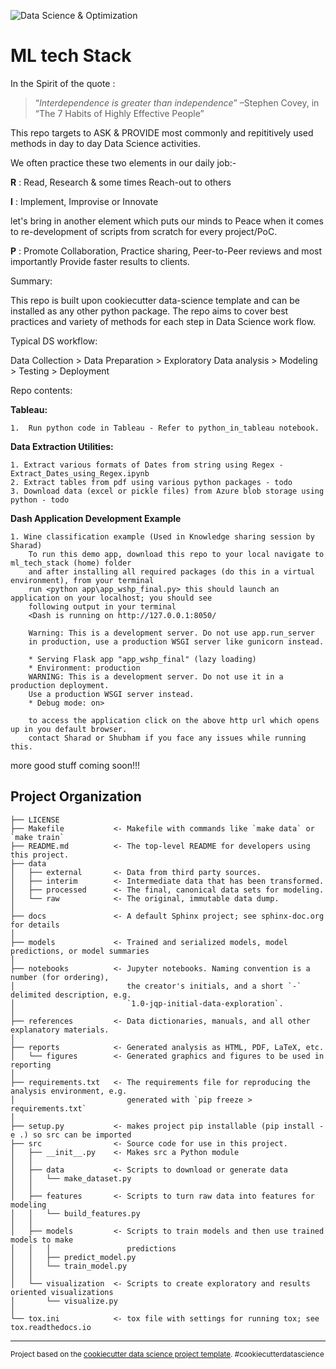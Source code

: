 ![Data Science & Optimization](https://mysite.na.xom.com/personal/upstreamaccts_shusoni/Documents/Shared%20with%20Everyone/logo.png)

ML tech Stack
==============================
In the Spirit of the quote :
> “*Interdependence is greater than independence*” 
>    –Stephen Covey, in “The 7 Habits of Highly Effective People”

This repo targets to ASK & PROVIDE most commonly and repititively used methods in day to day
Data Science activities.

We often practice these two elements in our daily job:-

**R** : Read, Research & some times Reach-out to others

**I** : Implement, Improvise or Innovate 

let's bring in another element which puts our minds to Peace when it comes to re-development 
of scripts from scratch for every project/PoC.

**P** : Promote Collaboration, Practice sharing, Peer-to-Peer reviews and most importantly 
        Provide faster results to clients.

Summary:

This repo is built upon cookiecutter data-science template and can be installed as any other 
python package. The repo aims to cover best practices and variety of methods for each step
in Data Science work flow.

Typical DS workflow:

Data Collection > Data Preparation > Exploratory Data analysis > Modeling > Testing > Deployment

Repo contents:

**Tableau:** 

    1.  Run python code in Tableau - Refer to python_in_tableau notebook.
        
        
**Data Extraction Utilities:**

    1. Extract various formats of Dates from string using Regex - Extract_Dates_using_Regex.ipynb
    2. Extract tables from pdf using various python packages - todo
    3. Download data (excel or pickle files) from Azure blob storage using python - todo

**Dash Application Development Example**

    1. Wine classification example (Used in Knowledge sharing session by Sharad)
        To run this demo app, download this repo to your local navigate to ml_tech_stack (home) folder
        and after installing all required packages (do this in a virtual environment), from your terminal
        run <python app\app_wshp_final.py> this should launch an application on your localhost; you should see
        following output in your terminal 
        <Dash is running on http://127.0.0.1:8050/

        Warning: This is a development server. Do not use app.run_server
        in production, use a production WSGI server like gunicorn instead.

        * Serving Flask app "app_wshp_final" (lazy loading)
        * Environment: production
        WARNING: This is a development server. Do not use it in a production deployment.
        Use a production WSGI server instead.
        * Debug mode: on>

        to access the application click on the above http url which opens up in you default browser.
        contact Sharad or Shubham if you face any issues while running this.


    
    

more good stuff coming soon!!!

Project Organization
------------

    ├── LICENSE
    ├── Makefile           <- Makefile with commands like `make data` or `make train`
    ├── README.md          <- The top-level README for developers using this project.
    ├── data
    │   ├── external       <- Data from third party sources.
    │   ├── interim        <- Intermediate data that has been transformed.
    │   ├── processed      <- The final, canonical data sets for modeling.
    │   └── raw            <- The original, immutable data dump.
    │
    ├── docs               <- A default Sphinx project; see sphinx-doc.org for details
    │
    ├── models             <- Trained and serialized models, model predictions, or model summaries
    │
    ├── notebooks          <- Jupyter notebooks. Naming convention is a number (for ordering),
    │                         the creator's initials, and a short `-` delimited description, e.g.
    │                         `1.0-jqp-initial-data-exploration`.
    │
    ├── references         <- Data dictionaries, manuals, and all other explanatory materials.
    │
    ├── reports            <- Generated analysis as HTML, PDF, LaTeX, etc.
    │   └── figures        <- Generated graphics and figures to be used in reporting
    │
    ├── requirements.txt   <- The requirements file for reproducing the analysis environment, e.g.
    │                         generated with `pip freeze > requirements.txt`
    │
    ├── setup.py           <- makes project pip installable (pip install -e .) so src can be imported
    ├── src                <- Source code for use in this project.
    │   ├── __init__.py    <- Makes src a Python module
    │   │
    │   ├── data           <- Scripts to download or generate data
    │   │   └── make_dataset.py
    │   │
    │   ├── features       <- Scripts to turn raw data into features for modeling
    │   │   └── build_features.py
    │   │
    │   ├── models         <- Scripts to train models and then use trained models to make
    │   │   │                 predictions
    │   │   ├── predict_model.py
    │   │   └── train_model.py
    │   │
    │   └── visualization  <- Scripts to create exploratory and results oriented visualizations
    │       └── visualize.py
    │
    └── tox.ini            <- tox file with settings for running tox; see tox.readthedocs.io


--------

<p><small>Project based on the <a target="_blank" href="https://drivendata.github.io/cookiecutter-data-science/">cookiecutter data science project template</a>. #cookiecutterdatascience</small></p>
